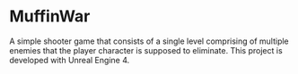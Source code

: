 # MuffinWar

A simple shooter game that consists of a single level comprising of multiple enemies that the player character is supposed to eliminate.
This project is developed with Unreal Engine 4.
